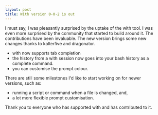 ```yaml
---
layout: post
title: With version 0-0-2 is out
---
```


I must say, I was pleasantly surprised by the uptake of the with tool. I was even more surprised by the community that started to build around it. The contributions have been invaluable. The new version brings some new changes thanks to kalterfive and dragonator.

* with now supports tab completion
* the history from a with session now goes into your bash history as a complete command.
* you can customise the prompt colour.

There are still some milestones I'd like to start working on for newer versions, such as:

* running a script or command when a file is changed, and,
* a lot more flexible prompt customisation.

Thank you to everyone who has supported with and has contributed to it.
